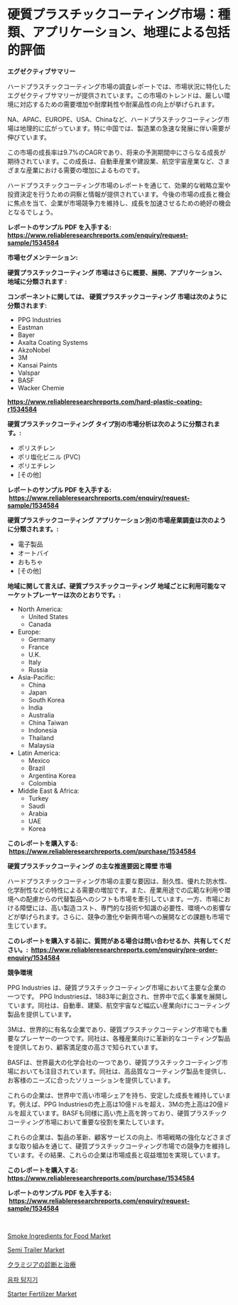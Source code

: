 <p><h1>硬質プラスチックコーティング市場：種類、アプリケーション、地理による包括的評価</h1></p><p><strong>エグゼクティブサマリー</strong></p>
<p><p>ハードプラスチックコーティング市場の調査レポートでは、市場状況に特化したエグゼクティブサマリーが提供されています。この市場のトレンドは、厳しい環境に対応するための需要増加や耐摩耗性や耐薬品性の向上が挙げられます。</p><p>NA、APAC、EUROPE、USA、Chinaなど、ハードプラスチックコーティング市場は地理的に広がっています。特に中国では、製造業の急速な発展に伴い需要が伸びています。</p><p>この市場の成長率は9.7%のCAGRであり、将来の予測期間中にさらなる成長が期待されています。この成長は、自動車産業や建設業、航空宇宙産業など、さまざまな産業における需要の増加によるものです。</p><p>ハードプラスチックコーティング市場のレポートを通じて、効果的な戦略立案や投資決定を行うための洞察と情報が提供されています。今後の市場の成長と機会に焦点を当て、企業が市場競争力を維持し、成長を加速させるための絶好の機会となるでしょう。</p></p>
<p><strong>レポートのサンプル PDF を入手する: <a href="https://www.reliableresearchreports.com/enquiry/request-sample/1534584">https://www.reliableresearchreports.com/enquiry/request-sample/1534584</a></strong></p>
<p><strong>市場セグメンテーション:</strong></p>
<p><strong> 硬質プラスチックコーティング 市場はさらに概要、展開、アプリケーション、地域に分類されます :</strong></p>
<p><strong>コンポーネントに関しては、 硬質プラスチックコーティング 市場は次のように分類されます: &nbsp;</strong></p>
<p><ul><li>PPG Industries</li><li>Eastman</li><li>Bayer</li><li>Axalta Coating Systems</li><li>AkzoNobel</li><li>3M</li><li>Kansai Paints</li><li>Valspar</li><li>BASF</li><li>Wacker Chemie</li></ul></p>
<p><strong><a href="https://www.reliableresearchreports.com/hard-plastic-coating-r1534584">https://www.reliableresearchreports.com/hard-plastic-coating-r1534584</a></strong></p>
<p><strong> 硬質プラスチックコーティング タイプ別の市場分析は次のように分類されます。:</strong></p>
<p><ul><li>ポリスチレン</li><li>ポリ塩化ビニル (PVC)</li><li>ポリエチレン</li><li>[その他]</li></ul></p>
<p><strong>レポートのサンプル PDF を入手する: &nbsp;<a href="https://www.reliableresearchreports.com/enquiry/request-sample/1534584">https://www.reliableresearchreports.com/enquiry/request-sample/1534584</a></strong></p>
<p><strong> 硬質プラスチックコーティング アプリケーション別の市場産業調査は次のように分類されます。:</strong></p>
<p><ul><li>電子製品</li><li>オートバイ</li><li>おもちゃ</li><li>[その他]</li></ul></p>
<p><strong>地域に関して言えば、硬質プラスチックコーティング 地域ごとに利用可能なマーケットプレーヤーは次のとおりです。:</strong></p>
<p><ul>
    <li>
        North America:
        <ul>
            <li>United States</li>
            <li>Canada</li>
        </ul>
    </li>
    <li>
        Europe:
        <ul>
            <li>Germany</li>
            <li>France</li>
            <li>U.K.</li>
            <li>Italy</li>
            <li>Russia</li>
        </ul>
    </li>
    <li>
        Asia-Pacific:
        <ul>
            <li>China</li>
            <li>Japan</li>
            <li>South Korea</li>
            <li>India</li>
            <li>Australia</li>
            <li>China Taiwan</li>
            <li>Indonesia</li>
            <li>Thailand</li>
            <li>Malaysia</li>
        </ul>
    </li>
    <li>
        Latin America:
        <ul>
            <li>Mexico</li>
            <li>Brazil</li>
            <li>Argentina Korea</li>
            <li>Colombia</li>
        </ul>
    </li>
    <li>
        Middle East & Africa:
        <ul>
            <li>Turkey</li>
            <li>Saudi</li>
            <li>Arabia</li>
            <li>UAE</li>
            <li>Korea</li>
        </ul>
    </li>
    </ul></p>
<p><strong>このレポートを購入する: &nbsp;<a href="https://www.reliableresearchreports.com/purchase/1534584">https://www.reliableresearchreports.com/purchase/1534584</a></strong></p>
<p><strong>硬質プラスチックコーティング の主な推進要因と障壁 市場</strong></p>
<p><p>ハードプラスチックコーティング市場の主要な要因は、耐久性、優れた防水性、化学耐性などの特性による需要の増加です。また、産業用途での広範な利用や環境への配慮からの代替製品へのシフトも市場を牽引しています。一方、市場における障壁には、高い製造コスト、専門的な技術や知識の必要性、環境への影響などが挙げられます。さらに、競争の激化や新興市場への展開などの課題も市場で生じています。</p></p>
<p><strong>このレポートを購入する前に、質問がある場合は問い合わせるか、共有してください。:&nbsp; <a href="https://www.reliableresearchreports.com/enquiry/pre-order-enquiry/1534584">https://www.reliableresearchreports.com/enquiry/pre-order-enquiry/1534584</a></strong></p>
<p><strong>競争環境</strong></p>
<p><p>PPG Industries は、硬質プラスチックコーティング市場において主要な企業の一つです。 PPG Industriesは、1883年に創立され、世界中で広く事業を展開しています。同社は、自動車、建築、航空宇宙など幅広い産業向けにコーティング製品を提供しています。</p><p>3Mは、世界的に有名な企業であり、硬質プラスチックコーティング市場でも重要なプレーヤーの一つです。同社は、各種産業向けに革新的なコーティング製品を提供しており、顧客満足度の高さで知られています。</p><p>BASFは、世界最大の化学会社の一つであり、硬質プラスチックコーティング市場においても注目されています。同社は、高品質なコーティング製品を提供し、お客様のニーズに合ったソリューションを提供しています。</p><p>これらの企業は、世界中で高い市場シェアを持ち、安定した成長を維持しています。例えば、PPG Industriesの売上高は10億ドルを超え、3Mの売上高は20億ドルを超えています。BASFも同様に高い売上高を誇っており、硬質プラスチックコーティング市場において重要な役割を果たしています。</p><p>これらの企業は、製品の革新、顧客サービスの向上、市場戦略の強化などさまざまな取り組みを通じて、硬質プラスチックコーティング市場での競争力を維持しています。その結果、これらの企業は市場成長と収益増加を実現しています。</p></p>
<p><strong>このレポートを購入する: &nbsp; <a href="https://www.reliableresearchreports.com/purchase/1534584">https://www.reliableresearchreports.com/purchase/1534584</a></strong></p>
<p><strong>レポートのサンプル PDF を入手する: &nbsp;<a href="https://www.reliableresearchreports.com/enquiry/request-sample/1534584">https://www.reliableresearchreports.com/enquiry/request-sample/1534584</a></strong><strong></strong></p>
<p>&nbsp;</p>
<p><p><a href="https://github.com/markusgodoy/Market-Research-Report-List-2/blob/main/smoke-ingredients-for-food-market.md">Smoke Ingredients for Food Market</a></p><p><a href="https://view.publitas.com/reportprime-1/semi-trailer-market-size-evaluating-its-market-trends-growth-and-projections-2024-2031/">Semi Trailer Market</a></p><p><a href="https://medium.com/@saigekulas/%E3%82%AF%E3%83%A9%E3%83%9F%E3%82%B8%E3%82%A2%E3%81%AE%E8%A8%BA%E6%96%AD%E3%81%8A%E3%82%88%E3%81%B3%E6%B2%BB%E7%99%82%E5%B8%82%E5%A0%B4-2031%E5%B9%B4%E3%81%BE%E3%81%A7%E3%81%AE%E6%88%90%E5%8A%9F%E3%81%99%E3%82%8B%E3%83%93%E3%82%B8%E3%83%8D%E3%82%B9%E6%88%A6%E7%95%A5%E3%81%AE%E9%8D%B5%E3%81%AB%E3%81%AA%E3%82%8A%E3%81%BE%E3%81%99-511093f1c22d">クラミジアの診断と治療</a></p><p><a href="https://github.com/JackieFauhey9089475/Market-Research-Report-List-1/blob/main/222713516419.md">음파 탐지기</a></p><p><a href="https://scarlet-rocket-c63.notion.site/Starter-Fertilizer-Market-Size-Evaluating-its-Market-Trends-Growth-and-Projections-2024-2031-719d3e3e6ee341fea653484ba762083b">Starter Fertilizer Market</a></p></p>